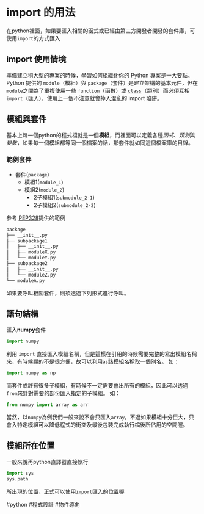 # import 的用法
在python裡面，如果要匯入相關的函式或已經由第三方開發者開發的套件庫，可使用`import`的方式匯入

## import 使用情境
準備建立稍大型的專案的時候，學習如何組織化你的 Python 專案是一大要點。Python 提供的 `module`（模組）與 `package`（套件）是建立架構的基本元件，但在`module`之間為了重複使用一些 `function`（函數）或 [`class`](python_class語句)（類別）而必須互相 `import`（匯入），使用上一個不注意就會掉入混亂的 import 陷阱。

## 模組與套件
基本上每一個python的程式檔就是一個**模組**，而裡面可以定義各種*函式*、*類別*與*變數*，如果每一個模組都等同一個檔案的話，那套件就如同這個檔案庫的目錄。

### 範例套件
- 套件(`package`)
	- 模組1(`module_1`)
	- 模組2(`module_2`)
		- 2子模組1(`submodule_2-1`)
		- 2子模組2(`submodule_2-2`)

參考 [PEP328](https://www.python.org/dev/peps/pep-0328/#guido-s-decision '範例')提供的範例
```sh
package
├── __init__.py
├── subpackage1
│   ├── __init__.py
│   ├── moduleX.py
│   └── moduleY.py
├── subpackage2
│   ├── __init__.py
│   └── moduleZ.py
└── moduleA.py
```

如果要呼叫相關套件，則須透過下列形式進行呼叫。

## 語句結構
匯入**numpy**套件
```py
import numpy
```
利用 `import` 直接匯入模組名稱，但是這樣在引用的時候需要完整的寫出模組名稱來，有時候顯的不是很方便，故可以利用`as`該模組名稱取一個別名。
如：
```py
import numpy as np
```

而套件或許有很多子模組，有時候不一定需要會出所有的模組，因此可以透過`from`來針對需要的部份匯入指定的子模組。
如：
```py
from numpy import array as arr
```
當然，以`numpy`為例我們一般來說不會只匯入`array`，不過如果模組十分巨大，只會入特定模組可以降低程式的衝突及最後包裝完成執行檔後所佔用的空間喔。

## 模組所在位置
一般來說再python直譯器直接執行
```py
import sys
sys.path
```
所出現的位置，正式可以使用`import`匯入的位置喔



#python  #程式設計  #物件導向 
